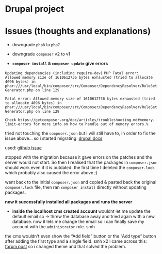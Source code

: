 # Drupal project

# Issues (thoughts and explanations)
- downgrade `php8` to `php7`
- downgrade `composer` v2 to v1

- **`composer install` & `composer update` give errors**

`Updating dependencies (including require-dev)`
`PHP Fatal error:  Allowed memory size of 1610612736 bytes exhausted (tried to allocate 4096 bytes) in phar:///usr/local/bin/composer/src/Composer/DependencyResolver/RuleSetGenerator.php on line 129`

`Fatal error: Allowed memory size of 1610612736 bytes exhausted (tried to allocate 4096 bytes) in phar:///usr/local/bin/composer/src/Composer/DependencyResolver/RuleSetGenerator.php on line 129`

`Check https://getcomposer.org/doc/articles/troubleshooting.md#memory-limit-errors for more info on how to handle out of memory errors.%`

tried not touching the `composer.json` but i will still have to, in order to fix the issue above…
so i started migrating: [drupal docs](https://www.drupal.org/docs/develop/using-composer/using-drupals-composer-scaffold#s-migrating-composer-scaffold)

used: [github issue](https://github.com/cweagans/composer-patches/issues/423#issuecomment-1301026697)

stopped with the migration because it gave errors on the patches and the server would not start. So then I realised that the packages in `composer.json` should work even if it is outdated. the first time I deleted the `composer.lock` which probably also caused the error above ;)

went back to the initial `composer.json` and copied & pasted back the original `composer.lock` file, then ran `composer install` directly without updating packages.

**now it successfully installed all packages and runs the server**

- **inside the localhost cms created account**
wouldnt let me update the default email so -> threw the database away and tried again with a new database. 
now it lets me change the email so i can finally save my account with the `administrator` role. smh

the cms wouldn't even show the “Add field” button or the “Add type” button after adding the first type and a single field. smh x2
I came across this: [forum post](https://www.drupal.org/forum/support/post-installation/2024-07-24/add-field-button-missing)
so i changed theme and that solved the problem.